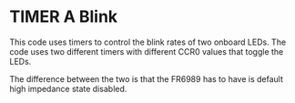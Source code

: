 # TIMER A Blink
This code uses timers to control the blink rates of two onboard LEDs. The code uses two different timers with different CCR0 values 
that toggle the LEDs.

The difference between the two is that the FR6989 has to have is default high impedance state disabled.